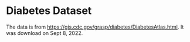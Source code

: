 # Diabetes Dataset
The data is from https://gis.cdc.gov/grasp/diabetes/DiabetesAtlas.html.
It was download on Sept 8, 2022.
